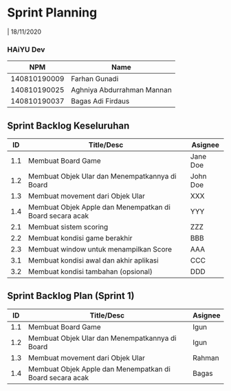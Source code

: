 # Sprint Planning 
| 18/11/2020

### HAiYU Dev
| NPM           | Name                          |
| ------------- |-------------------------------|
| 140810190009  | Farhan Gunadi                 |
| 140810190025  | Aghniya Abdurrahman Mannan    |
| 140810190037  | Bagas Adi Firdaus             |

## Sprint Backlog Keseluruhan 
| ID  | Title/Desc | Asignee | 
| --- | ---------- | ------- | 
| 1.1 | Membuat Board Game | Jane Doe | 
| 1.2 | Membuat Objek Ular dan Menempatkannya di Board       | John Doe |  
| 1.3 | Membuat movement dari Objek Ular                         | XXX |  
| 1.4 | Membuat Objek Apple dan Menempatkan di Board secara acak | YYY |
| 2.1 | Membuat sistem scoring | ZZZ |  
| 2.2 | Membuat kondisi game berakhir | BBB |
| 2.3 | Membuat window untuk menampilkan Score | AAA |  
| 3.1 | Membuat kondisi awal dan akhir aplikasi | CCC |
| 3.2 | Membuat kondisi tambahan (opsional) | DDD |

## Sprint Backlog Plan (Sprint 1)
| ID  | Title/Desc | Asignee | 
| --- | ---------- | ------- | 
| 1.1 | Membuat Board Game | Igun | 
| 1.2 | Membuat Objek Ular dan Menempatkannya di Board       | Igun | 
| 1.3 | Membuat movement dari Objek Ular                         | Rahman | 
| 1.4 | Membuat Objek Apple dan Menempatkan di Board secara acak | Bagas | 
